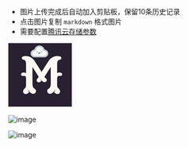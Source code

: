 
- 图片上传完成后自动加入剪贴板，保留10条历史记录
- 点击图片复制 `markdown` 格式图片
- 需要配置[腾讯云存储参数](https://console.cloud.tencent.com/cos)

![image](logo.png)

![image](https://note-1251721932.cos.ap-shanghai.myqcloud.com/2018-7-12/fm0vr0bnk6h.png)

![image](https://note-1251721932.cos.ap-shanghai.myqcloud.com/2018-7-12/4fgtltq2xeg.png)